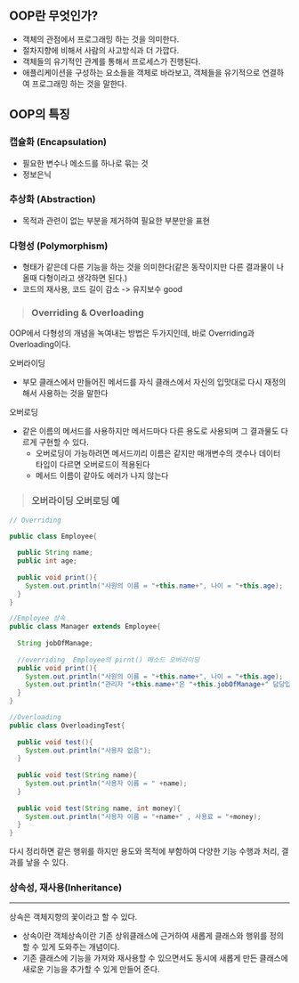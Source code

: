 
## OOP란 무엇인가?
- 객체의 관점에서 프로그래밍 하는 것을 의미한다.
- 절차지향에 비해서 사람의 사고방식과 더 가깝다.
- 객체들의 유기적인 관계를 통해서 프로세스가 진행된다.
- 애플리케이션을 구성하는 요소들을 객체로 바라보고, 객체들을 유기적으로 연결하여 프로그래밍 하는 것을 말한다.

## OOP의 특징
### 캡슐화 (Encapsulation)
- 필요한 변수나 메소드를 하나로 묶는 것
- 정보은닉
  
### 추상화 (Abstraction)
- 목적과 관련이 없는 부분을 제거하여 필요한 부분만을 표현

### 다형성 (Polymorphism)
- 형태가 같은데 다른 기능을 하는 것을 의미한다(같은 동작이지만 다른 결과물이 나올때 다형이라고 생각하면 된다.)
- 코드의 재사용, 코드 길이 감소 -> 유지보수 good

> ### Overriding & Overloading
OOP에서 다형성의 개념을 녹여내는 방법은 두가지인데, 바로 Overriding과 Overloading이다.

오버라이딩
- 부모 클래스에서 만들어진 메서드를 자식 클래스에서 자신의 입맛대로 다시 재정의해서 사용하는 것을 말한다

오버로딩
- 같은 이름의 메서드를 사용하지만 메서드마다 다른 용도로 사용되며 그 결과물도 다르게 구현할 수 있다.
    - 오버로딩이 가능하려면 메서드끼리 이름은 같지만 매개변수의 갯수나 데이터 타입이 다르면 오버로드이 적용된다
    - 메서드 이름이 같아도 에러가 나지 않는다

>### 오버라이딩 오버로딩 예
```java
// Overriding

public class Employee{
  
  public String name;
  public int age;
  
  public void print(){
    System.out.println("사원의 이름 = "+this.name+", 나이 = "+this.age);
  }
}

//Employee 상속
public class Manager extends Employee{
  
  String jobOfManage;
  
  //overriding  Employee의 pirnt() 메소드 오버라이딩
  public void print(){
    System.out.println("사원의 이름 = "+this.name+", 나이 = "+this.age);
    System.out.println("관리자 "+this.name+"은 "+this.jobOfManage+" 담당입니다.");
  }
}

//Overloading
public class OverloadingTest{
  
  public void test(){
    System.out.println("사용자 없음");
  }
  
  public void test(String name){
    System.out.println("사용자 이름 = " +name);
  }
  
  public void test(String name, int money){
    System.out.println("사용자 이름 = "+name+" , 사용료 = "+money);
  }
}
```
다시 정리하면 같은 행위를 하지만 용도와 목적에 부함하여 다양한 기능 수행과 처리, 결과를 낳을 수 있다.

### 상속성, 재사용(Inheritance)
---
상속은 객체지향의 꽃이라고 할 수 있다.
- 상속이란 객체상속이란 기존 상위클래스에 근거하여 새롭게 클래스와 행위를 정의할 수 있게 도와주는 개념이다.
- 기존 클래스에 기능을 가져와 재사용할 수 있으면서도 동시에 새롭게 만든 클래스에 새로운 기능을 추가할 수 있게 만들어 준다.

